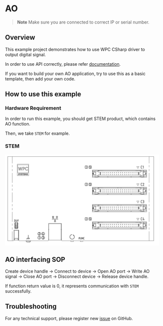 # AO
> **Note**
> Make sure you are connected to correct IP or serial number.

## Overview

This example project demonstrates how to use WPC CSharp driver to output digital signal.

In order to use API correctly, please refer [documentation](https://wpc-systems-ltd.github.io/WPC_CSharp_driver_release/).

If you want to build your own AO application, try to use this as a basic template, then add your own code.

## How to use this example

### Hardware Requirement

In order to run this example, you should get STEM product, which contains AO function.

Then, we take `STEM` for example.

### STEM

<img src="https://github.com/WPC-Systems-Ltd/WPC_CSharp_driver_release/blob/main/Reference/Pinouts/pinout-STEM.JPG" alt="drawing" width="600"/>

## AO interfacing SOP

Create device handle -> Connect to device -> Open AO port -> Write AO signal -> Close AO port -> Disconnect device -> Release device handle.

If function return value is 0, it represents communication with `STEM` successfully.

## Troubleshooting

For any technical support, please register new [issue](https://github.com/WPC-Systems-Ltd/WPC_CSharp_driver_release/issues) on GitHub.